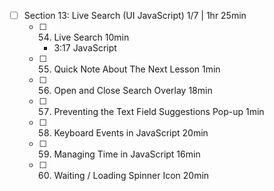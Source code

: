- [ ] Section 13: Live Search (UI JavaScript) 1/7 | 1hr 25min
  - [ ] 54. Live Search 10min
    - 3:17 JavaScript
  - [ ] 55. Quick Note About The Next Lesson 1min
  - [ ] 56. Open and Close Search Overlay 18min
  - [ ] 57. Preventing the Text Field Suggestions Pop-up 1min
  - [ ] 58. Keyboard Events in JavaScript 20min
  - [ ] 59. Managing Time in JavaScript 16min
  - [ ] 60. Waiting / Loading Spinner Icon 20min
